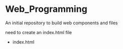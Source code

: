 # Web_Programming
An initial repository to build web components and files

need to create an index.html file
- index.html